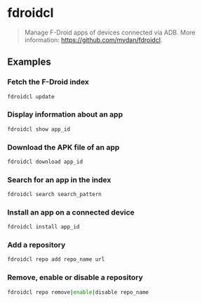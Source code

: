 # fdroidcl

> Manage F-Droid apps of devices connected via ADB. More information: <https://github.com/mvdan/fdroidcl>.

## Examples

### Fetch the F-Droid index

```bash
fdroidcl update
```

### Display information about an app

```bash
fdroidcl show app_id
```

### Download the APK file of an app

```bash
fdroidcl download app_id
```

### Search for an app in the index

```bash
fdroidcl search search_pattern
```

### Install an app on a connected device

```bash
fdroidcl install app_id
```

### Add a repository

```bash
fdroidcl repo add repo_name url
```

### Remove, enable or disable a repository

```bash
fdroidcl repo remove|enable|disable repo_name
```
